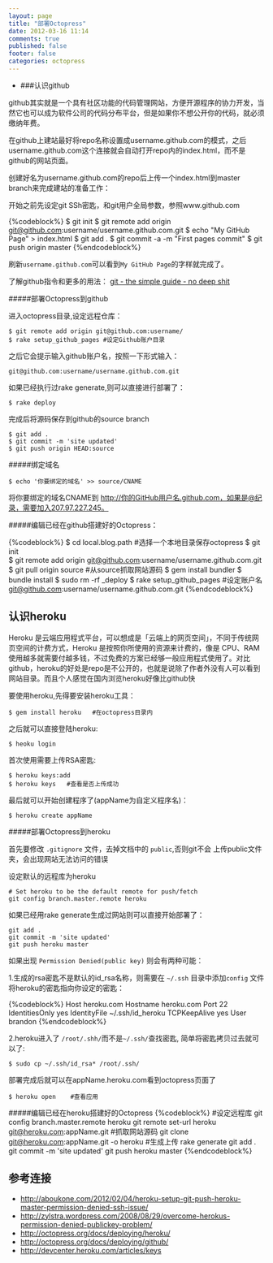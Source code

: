 ```yaml
---
layout: page
title: "部署Octopress"
date: 2012-03-16 11:14
comments: true
published: false
footer: false
categories: octopress
---
```



* ###认识github

github其实就是一个具有社区功能的代码管理网站，方便开源程序的协力开发，当然它也可以成为软件公司的代码分布平台，但是如果你不想公开你的代码，就必须缴纳年费。

在github上建站最好将repo名称设置成username.github.com的模式，之后username.github.com这个连接就会自动打开repo内的index.html，而不是github的网站页面。

创建好名为username.github.com的repo后上传一个index.html到master branch来完成建站的准备工作：

<!-- more -->

开始之前先设定git SSh密匙，和git用户全局参数，参照www.github.com

{%codeblock%}
$ git init
$ git remote add origin git@github.com:username/username.github.com.git
$ echo "My GitHub Page" > index.html
$ git add .
$ git commit -a -m "First pages commit"
$ git push origin master
{%endcodeblock%}

刷新`username.github.com`可以看到`My GitHub Page`的字样就完成了。

了解github指令和更多的用法：
[git - the simple guide - no deep shit](http://rogerdudler.github.com/git-guide/index.zh.html)


#####部署Octopress到github

进入octopress目录,设定远程仓库：

	$ git remote add origin git@github.com:username/
	$ rake setup_github_pages #设定Github账户目录

之后它会提示输入github账户名，按照一下形式输入：
	
	git@github.com:username/username.github.com.git
	
如果已经执行过rake generate,则可以直接进行部署了：

	$ rake deploy

完成后将源码保存到github的source branch

	$ git add .
	$ git commit -m 'site updated'
	$ git push origin HEAD:source
	
#####绑定域名

	$ echo '你要绑定的域名' >> source/CNAME

将你要绑定的域名CNAME到 http://你的GitHub用户名.github.com，如果是@纪录，需要加入207.97.227.245。


#####编辑已经在github搭建好的Octopress：

{%codeblock%}
$ cd local.blog.path  #选择一个本地目录保存octopress
$ git init				
$ git remote add origin git@github.com:username/username.github.com.git
$ git pull origin source		#从source抓取网站源码
$ gem install bundler
$ bundle install
$ sudo rm -rf _deploy
$ rake setup_github_pages	#设定账户名
git@github.com:username/username.github.com.git
{%endcodeblock%}

		
		
		

## 认识heroku

Heroku 是云端应用程式平台，可以想成是「云端上的网页空间」，不同于传统网页空间的计费方式，Heroku 是按照你所使用的资源来计费的，像是 CPU、RAM 使用越多就需要付越多钱，不过免费的方案已经够一般应用程式使用了。对比github，heroku的好处是repo是不公开的，也就是说除了作者外没有人可以看到网站目录。而且个人感觉在国内浏览heroku好像比github快

要使用heroku,先得要安装heroku工具：

	$ gem install heroku   #在octopress目录内
	
之后就可以直接登陆heroku:

	$ heoku login
	
首次使用需要上传RSA密匙:

	$ heroku keys:add
	$ heroku keys   #查看是否上传成功
	
最后就可以开始创建程序了(appName为自定义程序名)：

	$ heroku create appName
	

#####部署Octopress到heroku

首先要修改 `.gitignore` 文件，去掉文档中的 `public`,否则git不会 上传public文件夹，会出现网站无法访问的错误

设定默认的远程库为heroku

	# Set heroku to be the default remote for push/fetch
	git config branch.master.remote heroku

如果已经用rake generate生成过网站则可以直接开始部署了：

	git add .
	git commit -m 'site updated'
	git push heroku master
	
如果出现 `Permission Denied(public key)` 则会有两种可能：

1.生成的rsa密匙不是默认的id_rsa名称，则需要在 `~/.ssh` 目录中添加`config` 文件将heroku的密匙指向你设定的密匙：

{%codeblock%}
Host heroku.com
Hostname heroku.com
Port 22
IdentitiesOnly yes
IdentityFile ~/.ssh/id_heroku
TCPKeepAlive yes
User brandon
{%endcodeblock%}

2.heroku进入了 `/root/.shh/`而不是`~/.ssh/`查找密匙, 简单将密匙拷贝过去就可以了:

	$ sudo cp ~/.ssh/id_rsa* /root/.ssh/
	
部署完成后就可以在appName.heroku.com看到octopress页面了

	$ heroku open    #查看应用
	

#####编辑已经在heroku搭建好的Octopress
{%codeblock%}
#设定远程库
git config branch.master.remote heroku
git remote set-url heroku git@heroku.com:appName.git
#抓取网站源码
git clone git@heroku.com:appName.git -o heroku
#生成上传
rake generate
git add .
git commit -m 'site updated'
git push heroku master
{%endcodeblock%}


## 参考连接

* <http://aboukone.com/2012/02/04/heroku-setup-git-push-heroku-master-permission-denied-ssh-issue/>
* <http://zylstra.wordpress.com/2008/08/29/overcome-herokus-permission-denied-publickey-problem/>
* <http://octopress.org/docs/deploying/heroku/>
* <http://octopress.org/docs/deploying/github/>
* <http://devcenter.heroku.com/articles/keys>


